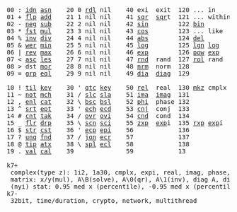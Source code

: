 <pre>
00 : <a href="../../blob/master/k.go#L651">idn</a> <a href="../../blob/master/k.go#L3152">asn</a>    20 0 <a href="../../blob/master/k.go#L2891">rdl</a> nil    40 exi  exit  120 ... in    
01 + <a href="../../blob/master/k.go#L652">flp</a> <a href="../../blob/master/k.go#L1724">add</a>    21 1 nil nil    41 <a href="../../blob/master/k.go#L1537">sqr</a>  <a href="../../blob/master/k.go#L1537">sqr</a>t  121 ... within
02 - <a href="../../blob/master/k.go#L731">neg</a> <a href="../../blob/master/k.go#L1725">sub</a>    22 2 nil nil    42 <a href="../../blob/master/k.go#L1540">sin</a>        122 <a href="../../blob/master/k.go#L3054">bin</a>       
03 * <a href="../../blob/master/k.go#L734">fst</a> <a href="../../blob/master/k.go#L1726">mul</a>    23 3 nil nil    43 <a href="../../blob/master/k.go#L1543">cos</a>        123 ... like  
04 % <a href="../../blob/master/k.go#L775">inv</a> <a href="../../blob/master/k.go#L1727">div</a>    24 4 nil nil    44 <a href="../../blob/master/k.go#L1546">abs</a>        124 <a href="../../blob/master/k.go#L3397">del</a>       
05 & <a href="../../blob/master/k.go#L778">wer</a> <a href="../../blob/master/k.go#L1728">min</a>    25 5 nil nil    45 <a href="../../blob/master/k.go#L1554">log</a>        125 <a href="../../blob/master/k.go#L1733">lgn</a> <a href="../../blob/master/k.go#L1554">log</a>  
06 | <a href="../../blob/master/k.go#L802">rev</a> <a href="../../blob/master/k.go#L1729">max</a>    26 6 nil nil    46 <a href="../../blob/master/k.go#L1557">exp</a>        126 <a href="../../blob/master/k.go#L1736">pow</a> <a href="../../blob/master/k.go#L1557">exp</a>      
07 < <a href="../../blob/master/k.go#L833">asc</a> <a href="../../blob/master/k.go#L1730">les</a>    27 7 nil nil    47 <a href="../../blob/master/k.go#L3478">rnd</a>  rand  127 <a href="../../blob/master/k.go#L3430">rol</a> rand          
08 > dst <a href="../../blob/master/k.go#L1731">mor</a>    28 8 nil nil    48 <a href="../../blob/master/k.go#L3563">nrm</a>  norm  128           
09 = <a href="../../blob/master/k.go#L849">grp</a> <a href="../../blob/master/k.go#L1732">eql</a>    29 9 nil nil    49 <a href="../../blob/master/k.go#L918">dia</a>  <a href="../../blob/master/k.go#L918">dia</a>g  129 

10 ! <a href="../../blob/master/k.go#L882">til</a> <a href="../../blob/master/k.go#L1776">key</a>    30 ' <a href="../../blob/master/k.go#L2469">qtc</a> <a href="../../blob/master/k.go#L1776">key</a>    50 <a href="../../blob/master/k.go#L1560">rel</a>  real  130 <a href="../../blob/master/k.go#L3901">mkz</a> cmplx
11 ~ <a href="../../blob/master/k.go#L943">not</a> <a href="../../blob/master/k.go#L1810">mch</a>    31 / <a href="../../blob/master/k.go#L2470">slc</a> <a href="../../blob/master/k.go#L2467">sla</a>    51 <a href="../../blob/master/k.go#L1561">ima</a>  <a href="../../blob/master/k.go#L1561">ima</a>g  131
12 , <a href="../../blob/master/k.go#L962">enl</a> <a href="../../blob/master/k.go#L1855">cat</a>    32 \ <a href="../../blob/master/k.go#L2471">bsc</a> <a href="../../blob/master/k.go#L2468">bsl</a>    52 <a href="../../blob/master/k.go#L1562">phi</a>  phase 132
13 ^ <a href="../../blob/master/k.go#L980">srt</a> <a href="../../blob/master/k.go#L1950">ept</a>    33 ' <a href="../../blob/master/k.go#L2478">ech</a> <a href="../../blob/master/k.go#L2504">ecd</a>    53 <a href="../../blob/master/k.go#L1590">cnj</a>  conj  133
14 # <a href="../../blob/master/k.go#L981">cnt</a> <a href="../../blob/master/k.go#L1976">tak</a>    34 / <a href="../../blob/master/k.go#L2601">ovr</a> <a href="../../blob/master/k.go#L2741">ovi</a>    54 <a href="../../blob/master/k.go#L3735">cnd</a>  cond  134
15 _ <a href="../../blob/master/k.go#L989">flr</a> <a href="../../blob/master/k.go#L2043">drp</a>    35 \ <a href="../../blob/master/k.go#L2662">scn</a> <a href="../../blob/master/k.go#L2774">sci</a>    55 <a href="../../blob/master/k.go#L1648">zxp</a>  <a href="../../blob/master/k.go#L1557">exp</a>i  135 <a href="../../blob/master/k.go#L1611">rxp</a> <a href="../../blob/master/k.go#L1557">exp</a>i
16 $ <a href="../../blob/master/k.go#L998">str</a> <a href="../../blob/master/k.go#L2147">cst</a>    36 ' <a href="../../blob/master/k.go#L2524">ecp</a> <a href="../../blob/master/k.go#L2553">epi</a>    56            136
17 ? <a href="../../blob/master/k.go#L1064">unq</a> <a href="../../blob/master/k.go#L2185">fnd</a>    37 / <a href="../../blob/master/k.go#L3003">jon</a> <a href="../../blob/master/k.go#L2573">ecr</a>    57            137
18 @ <a href="../../blob/master/k.go#L1096">tip</a> <a href="../../blob/master/k.go#L2208">atx</a>    38 \ <a href="../../blob/master/k.go#L2970">spl</a> <a href="../../blob/master/k.go#L2587">ecl</a>    58            138
19 . <a href="../../blob/master/k.go#L1106">val</a> <a href="../../blob/master/k.go#L2321">cal</a>    39              59            13

k7+
 complex(type z): 1i2, 1a30, cmplx, expi, real, imag, phase, conj, rand 3i(binormal)
 matrix: x/y(mul), A\B(solve), A\0(qr), A\1(inv), diag A, diag v, norm, cond
 (nyi) stat: 0.95 med x (percentile), -0.95 med x (percentile normal), std z, x var y(cov), var z(cov), n avg(window), f avg(exp)
k7-
 32bit, time/duration, crypto, network, multithread

</pre>